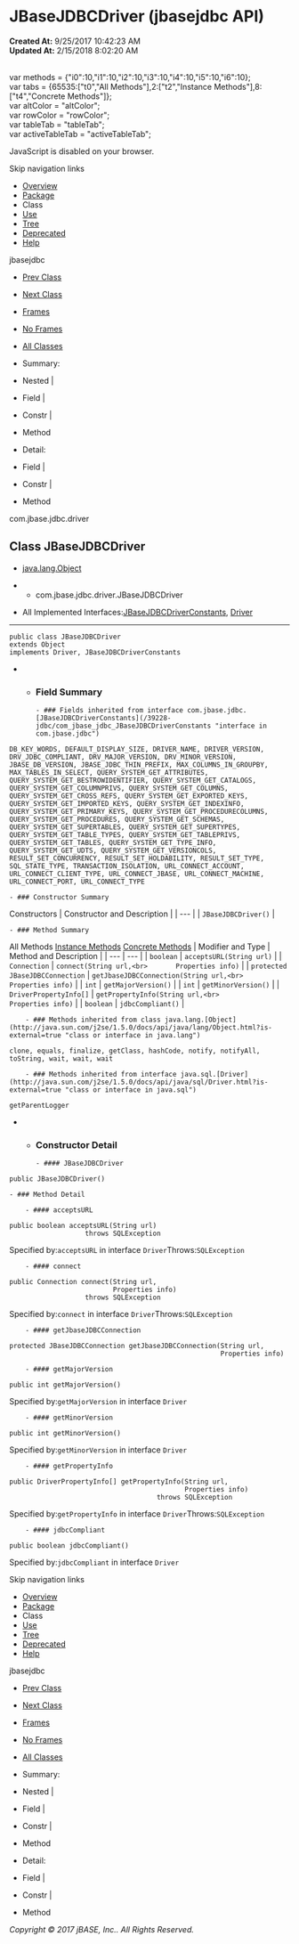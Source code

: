 # JBaseJDBCDriver (jbasejdbc   API)

**Created At:** 9/25/2017 10:42:23 AM  
**Updated At:** 2/15/2018 8:02:20 AM  

<!--<br>    try {<br>        if (location.href.indexOf('is-external=true') == -1) {<br>            parent.document.title="JBaseJDBCDriver (jbasejdbc   API)";<br>        }<br>    }<br>    catch(err) {<br>    }<br>//--><br>var methods = {"i0":10,"i1":10,"i2":10,"i3":10,"i4":10,"i5":10,"i6":10};<br>var tabs = {65535:["t0","All Methods"],2:["t2","Instance Methods"],8:["t4","Concrete Methods"]};<br>var altColor = "altColor";<br>var rowColor = "rowColor";<br>var tableTab = "tableTab";<br>var activeTableTab = "activeTableTab";
JavaScript is disabled on your browser.

Skip navigation links

- [Overview](../../../../overview-summary.html)
- [Package](/39230-driver/com_jbase_jdbc_driver_package-summary)
- Class
- [Use](/39231-class-use/com_jbase_jdbc_driver_class-use_JBaseJDBCDriver)
- [Tree](/39230-driver/com_jbase_jdbc_driver_package-tree)
- [Deprecated](../../../../deprecated-list.html)
- [Help](../../../../help-doc.html)


jbasejdbc <br>

- [Prev Class](/39230-driver/com_jbase_jdbc_driver_JBaseDBError "class in com.jbase.jdbc.driver")
- [Next Class](/39230-driver/com_jbase_jdbc_driver_SQLState "class in com.jbase.jdbc.driver")


- [Frames](../../../../index.html?com/jbase/jdbc/driver//39230-driver/com_jbase_jdbc_driver_JBaseJDBCDriver)
- [No Frames](/39230-driver/com_jbase_jdbc_driver_JBaseJDBCDriver)


- [All Classes](../../../../allclasses-noframe.html)


<!--<br>  allClassesLink = document.getElementById("allclasses\_navbar\_top");<br>  if(window==top) {<br>    allClassesLink.style.display = "block";<br>  }<br>  else {<br>    allClassesLink.style.display = "none";<br>  }<br>  //-->

- Summary:
- Nested |
- Field |
- Constr |
- Method


- Detail:
- Field |
- Constr |
- Method

com.jbase.jdbc.driver

## Class JBaseJDBCDriver

- [java.lang.Object](http://java.sun.com/j2se/1.5.0/docs/api/java/lang/Object.html?is-external=true "class or interface in java.lang")
- - com.jbase.jdbc.driver.JBaseJDBCDriver


- All Implemented Interfaces:[JBaseJDBCDriverConstants](/39228-jdbc/com_jbase_jdbc_JBaseJDBCDriverConstants "interface in com.jbase.jdbc"), [Driver](http://java.sun.com/j2se/1.5.0/docs/api/java/sql/Driver.html?is-external=true "class or interface in java.sql")
* * *


```
public class JBaseJDBCDriver
extends Object
implements Driver, JBaseJDBCDriverConstants
```

- - ### Field Summary

        - ### Fields inherited from interface com.jbase.jdbc.[JBaseJDBCDriverConstants](/39228-jdbc/com_jbase_jdbc_JBaseJDBCDriverConstants "interface in com.jbase.jdbc")
`DB_KEY_WORDS, DEFAULT_DISPLAY_SIZE, DRIVER_NAME, DRIVER_VERSION, DRV_JDBC_COMPLIANT, DRV_MAJOR_VERSION, DRV_MINOR_VERSION, JBASE_DB_VERSION, JBASE_JDBC_THIN_PREFIX, MAX_COLUMNS_IN_GROUPBY, MAX_TABLES_IN_SELECT, QUERY_SYSTEM_GET_ATTRIBUTES, QUERY_SYSTEM_GET_BESTROWIDENTIFIER, QUERY_SYSTEM_GET_CATALOGS, QUERY_SYSTEM_GET_COLUMNPRIVS, QUERY_SYSTEM_GET_COLUMNS, QUERY_SYSTEM_GET_CROSS_REFS, QUERY_SYSTEM_GET_EXPORTED_KEYS, QUERY_SYSTEM_GET_IMPORTED_KEYS, QUERY_SYSTEM_GET_INDEXINFO, QUERY_SYSTEM_GET_PRIMARY_KEYS, QUERY_SYSTEM_GET_PROCEDURECOLUMNS, QUERY_SYSTEM_GET_PROCEDURES, QUERY_SYSTEM_GET_SCHEMAS, QUERY_SYSTEM_GET_SUPERTABLES, QUERY_SYSTEM_GET_SUPERTYPES, QUERY_SYSTEM_GET_TABLE_TYPES, QUERY_SYSTEM_GET_TABLEPRIVS, QUERY_SYSTEM_GET_TABLES, QUERY_SYSTEM_GET_TYPE_INFO, QUERY_SYSTEM_GET_UDTS, QUERY_SYSTEM_GET_VERSIONCOLS, RESULT_SET_CONCURRENCY, RESULT_SET_HOLDABILITY, RESULT_SET_TYPE, SQL_STATE_TYPE, TRANSACTION_ISOLATION, URL_CONNECT_ACCOUNT, URL_CONNECT_CLIENT_TYPE, URL_CONNECT_JBASE, URL_CONNECT_MACHINE, URL_CONNECT_PORT, URL_CONNECT_TYPE`


    - ### Constructor Summary


Constructors | Constructor and Description |
| --- |
| `JBaseJDBCDriver()`  |


    - ### Method Summary


All Methods [Instance Methods](javascript:show%282%29;) [Concrete Methods](javascript:show%288%29;) | Modifier and Type | Method and Description |
| --- | --- |
| `boolean` | `acceptsURL(String url)`  |
| `Connection` | `connect(String url,<br>       Properties info)`  |
| `protected JBaseJDBCConnection` | `getJbaseJDBCConnection(String url,<br>                      Properties info)`  |
| `int` | `getMajorVersion()`  |
| `int` | `getMinorVersion()`  |
| `DriverPropertyInfo[]` | `getPropertyInfo(String url,<br>               Properties info)`  |
| `boolean` | `jdbcCompliant()`  |


        - ### Methods inherited from class java.lang.[Object](http://java.sun.com/j2se/1.5.0/docs/api/java/lang/Object.html?is-external=true "class or interface in java.lang")
`clone, equals, finalize, getClass, hashCode, notify, notifyAll, toString, wait, wait, wait`


        - ### Methods inherited from interface java.sql.[Driver](http://java.sun.com/j2se/1.5.0/docs/api/java/sql/Driver.html?is-external=true "class or interface in java.sql")
`getParentLogger`

- - ### Constructor Detail

        - #### JBaseJDBCDriver

```
public JBaseJDBCDriver()
```


    - ### Method Detail

        - #### acceptsURL

```
public boolean acceptsURL(String url)
                   throws SQLException
```
Specified by:`acceptsURL` in interface `Driver`Throws:`SQLException`


        - #### connect

```
public Connection connect(String url,
                          Properties info)
                   throws SQLException
```
Specified by:`connect` in interface `Driver`Throws:`SQLException`


        - #### getJbaseJDBCConnection

```
protected JBaseJDBCConnection getJbaseJDBCConnection(String url,
                                                     Properties info)
```


        - #### getMajorVersion

```
public int getMajorVersion()
```
Specified by:`getMajorVersion` in interface `Driver`


        - #### getMinorVersion

```
public int getMinorVersion()
```
Specified by:`getMinorVersion` in interface `Driver`


        - #### getPropertyInfo

```
public DriverPropertyInfo[] getPropertyInfo(String url,
                                            Properties info)
                                     throws SQLException
```
Specified by:`getPropertyInfo` in interface `Driver`Throws:`SQLException`


        - #### jdbcCompliant

```
public boolean jdbcCompliant()
```
Specified by:`jdbcCompliant` in interface `Driver`

Skip navigation links

- [Overview](../../../../overview-summary.html)
- [Package](/39230-driver/com_jbase_jdbc_driver_package-summary)
- Class
- [Use](/39231-class-use/com_jbase_jdbc_driver_class-use_JBaseJDBCDriver)
- [Tree](/39230-driver/com_jbase_jdbc_driver_package-tree)
- [Deprecated](../../../../deprecated-list.html)
- [Help](../../../../help-doc.html)


jbasejdbc <br>

- [Prev Class](/39230-driver/com_jbase_jdbc_driver_JBaseDBError "class in com.jbase.jdbc.driver")
- [Next Class](/39230-driver/com_jbase_jdbc_driver_SQLState "class in com.jbase.jdbc.driver")


- [Frames](../../../../index.html?com/jbase/jdbc/driver//39230-driver/com_jbase_jdbc_driver_JBaseJDBCDriver)
- [No Frames](/39230-driver/com_jbase_jdbc_driver_JBaseJDBCDriver)


- [All Classes](../../../../allclasses-noframe.html)


<!--<br>  allClassesLink = document.getElementById("allclasses\_navbar\_bottom");<br>  if(window==top) {<br>    allClassesLink.style.display = "block";<br>  }<br>  else {<br>    allClassesLink.style.display = "none";<br>  }<br>  //-->

- Summary:
- Nested |
- Field |
- Constr |
- Method


- Detail:
- Field |
- Constr |
- Method

*Copyright © 2017 jBASE, Inc.. All Rights Reserved.*
